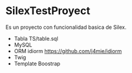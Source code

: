 # SilexTestProyect
Es un proyecto con funcionalidad basica de Silex.

* Tabla TS/table.sql
* MySQL
* ORM idiorm https://github.com/j4mie/idiorm
* Twig
* Template Boostrap